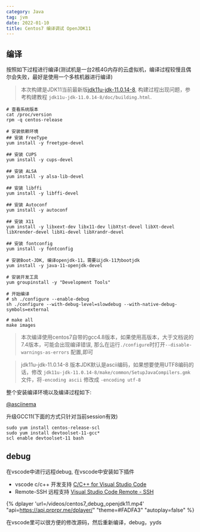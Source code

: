 ```yaml
---
category: Java
tag: jvm
date: 2022-01-10
title: Centos7 编译调试 OpenJDK11
---
```


## 编译

按照如下过程进行编译(测试机是一台2核4G内存的云虚拟机，编译过程较慢且偶尔会失败，最好是使用一个多核机器进行编译)

> 本次构建是JDK11当前最新版[jdk11u-jdk-11.0.14-8](https://github.com/openjdk/jdk11u/archive/refs/tags/jdk-11.0.14+8.zip), 构建过程出现问题，参考构建教程 `jdk11u-jdk-11.0.14-8/doc/building.html`.

```shell
# 查看系统版本
cat /proc/version
rpm -q centos-release

# 安装依赖环境
## 安装 FreeType
yum install -y freetype-devel 

## 安装 CUPS
yum install -y cups-devel 

## 安装 ALSA
yum install -y alsa-lib-devel

## 安装 libffi
yum install -y libffi-devel

## 安装 Autoconf
yum install -y autoconf

## 安装 X11
yum install -y libxext-dev libx11-dev libXtst-devel libXt-devel libXrender-devel libXi-devel libXrandr-devel

## 安装 fontconfig
yum install -y fontconfig

# 安装Boot-JDK, 编译openjdk-11，需要以jdk-11为bootjdk
yum install -y java-11-openjdk-devel

# 安装开发工具
yum groupinstall -y "Development Tools"

# 开始编译
# sh ./configure --enable-debug
sh ./configure --with-debug-level=slowdebug --with-native-debug-symbols=external

# make all
make images
```

> 本次编译使用centos7自带的gcc4.8版本，如果使用高版本，大于文档说的7.4版本，可能会出现编译错误, 那么在运行`./configure`时打开`--disable-warnings-as-errors` 配置,即可

> jdk11u-jdk-11.0.14-8 版本JDK默认是ascii编码，如果想要使用UTF8编码的话，修改 `jdk11u-jdk-11.0.14-8/make/common/SetupJavaCompilers.gmk` 文件，将`-encoding ascii` 修改成 `-encoding utf-8`

整个安装编译环境以及编译过程如下:

[@asciinema](https://raw.githubusercontent.com/wangmingco/wangmingco.github.io/main/static/videos/centos7_compile_openjdk11.cast)

升级GCC11(下面的方式只针对当前session有效)
```
sudo yum install centos-release-scl
sudo yum install devtoolset-11-gcc*
scl enable devtoolset-11 bash
```

## debug

在vscode中进行远程debug, 在vscode中安装如下插件
* vscode c/c++ 开发支持 [C/C++ for Visual Studio Code](https://github.com/microsoft/vscode-cpptools)
* Remote-SSH 远程支持 [Visual Studio Code Remote - SSH]()


{% dplayer 'url=/videos/centos7_debug_openjdk11.mp4' "api=https://api.prprpr.me/dplayer/" "theme=#FADFA3" "autoplay=false" %} 

在vscode里可以很方便的修改源码，然后重新编译，debug，yyds